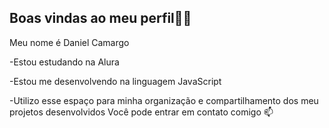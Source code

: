 ## Boas vindas ao meu perfil💙💙
<p> Meu nome é Daniel Camargo </p>
<p>-Estou estudando na Alura</p>
<p>-Estou me desenvolvendo na linguagem JavaScript</p>
<p>-Utilizo esse espaço para minha organização e compartilhamento dos meu projetos desenvolvidos
Você pode entrar em contato comigo 📫</p>
